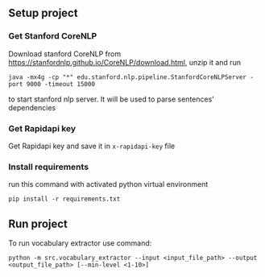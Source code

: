 ## Setup project
### Get Stanford CoreNLP
Download stanford CoreNLP from https://stanfordnlp.github.io/CoreNLP/download.html, unzip it and run 
```
java -mx4g -cp "*" edu.stanford.nlp.pipeline.StanfordCoreNLPServer -port 9000 -timeout 15000
```
to start stanford nlp server. It will be used to parse sentences' dependencies

### Get Rapidapi key
Get Rapidapi key and save it in `x-rapidapi-key` file

### Install requirements
run this command with activated python virtual environment 
```
pip install -r requirements.txt
```

## Run project
To run vocabulary extractor use command:
```
python -m src.vocabulary_extractor --input <input_file_path> --output <output_file_path> [--min-level <1-10>]
```